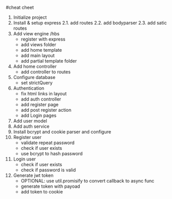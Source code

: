 #cheat cheet

1. Initialize project
2. Install & setup express
    2.1. add routes
    2.2. add bodyparser
    2.3. add satic routes
3. Add view engine /hbs
    * register with express
    * add views folder
    * add home template
    * add main layout
    * add partial template folder
4. Add home controller
    * add controller to routes
5. Configure database
    * set strictQuery
6.  Authentication
    * fix html links in layout
    * add auth controller
    * add register page
    * add post register action
    * add Login  pages
7. Add user model
8. Add auth service
9. Install bcrypt and cookie parser and configure
10. Register user
    * validate repeat password
    * check if user exists
    * use bcrypt to hash password
11. Login user
    * check if user exists
    * check if password is valid
12. Generate jwt token
    * OPTIONAL: use util.promisify to convert callback to async func
    * generate token with payoad
    * add token to cookie
